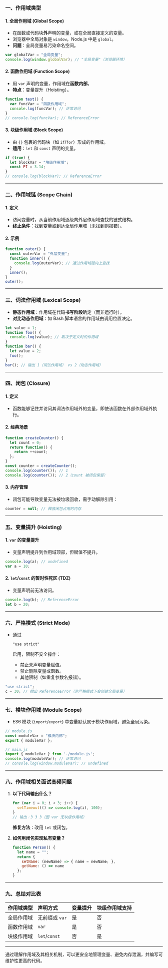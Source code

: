 ### 一、**作用域类型**

#### 1. **全局作用域 (Global Scope)**

- 在函数或代码块**外**声明的变量，或在全局直接定义的变量。
- 浏览器中全局对象是 `window`，Node.js 中是 `global`。
- **问题**：全局变量易污染命名空间。

```javascript
var globalVar = "全局变量";
console.log(window.globalVar); // "全局变量"（浏览器环境）
```

#### 2. **函数作用域 (Function Scope)**

- 用 `var` 声明的变量，作用域在**函数内部**。
- **特点**：变量提升（Hoisting）。

```javascript
function test() {
  var funcVar = "函数作用域";
  console.log(funcVar); // 正常访问
}
// console.log(funcVar); // ReferenceError
```

#### 3. **块级作用域 (Block Scope)**

- 由 `{}` 包裹的代码块（如 `if`/`for`）形成的作用域。
- **适用**：`let` 和 `const` 声明的变量。

```javascript
if (true) {
  let blockVar = "块级作用域";
  const PI = 3.14;
}
// console.log(blockVar); // ReferenceError
```

------

### 二、**作用域链 (Scope Chain)**

#### 1. **定义**

- 访问变量时，从当前作用域逐级向外层作用域查找的链式结构。
- **终止条件**：找到变量或到达全局作用域（未找到则报错）。

#### 2. **示例**

```javascript
function outer() {
  const outerVar = "外层变量";
  function inner() {
    console.log(outerVar); // 通过作用域链向上查找
  }
  inner();
}
outer();
```

------

### 三、**词法作用域 (Lexical Scope)**

- **静态作用域**：作用域在代码**书写阶段**确定（而非运行时）。
- **对比动态作用域**：如 Bash 脚本语言的作用域由调用位置决定。

```javascript
let value = 1;
function foo() {
  console.log(value); // 取决于定义时的作用域
}
function bar() {
  let value = 2;
  foo();
}
bar(); // 输出 1（词法作用域） vs 2（动态作用域）
```

------

### 四、**闭包 (Closure)**

#### 1. **定义**

- 函数能够记住并访问其词法作用域外的变量，即使该函数在外部作用域外执行。

#### 2. **经典场景**

```javascript
function createCounter() {
  let count = 0;
  return function() {
    return ++count;
  };
}
const counter = createCounter();
console.log(counter()); // 1
console.log(counter()); // 2（count 被闭包保留）
```

#### 3. **内存管理**

- 闭包可能导致变量无法被垃圾回收，需手动解除引用：

```javascript
counter = null; // 释放闭包占用的内存
```

------

### 五、**变量提升 (Hoisting)**

#### 1. `var` 的变量提升

- 变量声明提升到作用域顶部，但赋值不提升。

```javascript
console.log(a); // undefined
var a = 10;
```

#### 2. `let`/`const` 的暂时性死区 (TDZ)

- 变量声明前无法访问。

```javascript
console.log(b); // ReferenceError
let b = 20;
```

------

### 六、**严格模式 (Strict Mode)**

- 通过

  ```
  "use strict"
  ```

  启用，限制不安全操作：

  - 禁止未声明变量赋值。
  - 禁止删除变量或函数。
  - 其他限制（如重复参数名报错）。

```javascript
"use strict";
c = 30; // 抛出 ReferenceError（非严格模式下会创建全局变量）
```

------

### 七、**模块作用域 (Module Scope)**

- ES6 模块 (`import`/`export`) 中变量默认属于模块作用域，避免全局污染。

```javascript
// module.js
const moduleVar = "模块内部";
export { moduleVar };

// main.js
import { moduleVar } from './module.js';
console.log(moduleVar); // 正常访问
// console.log(window.moduleVar); // undefined
```

------

### 八、**作用域相关面试高频问题**

1. **以下代码输出什么？**

   ```javascript
   for (var i = 0; i < 3; i++) {
     setTimeout(() => console.log(i), 100);
   }
   // 输出：3 3 3（因 var 无块级作用域）
   ```

   **修复方法**：改用 `let` 或闭包。

2. **如何用闭包实现私有变量？**

   ```javascript
   function Person() {
     let name = "";
     return {
       setName: (newName) => { name = newName; },
       getName: () => name
     };
   }
   ```

------

### 九、**总结对比表**

| 作用域类型 | 声明方式       | 变量提升 | 块级作用域支持 |
| :--------- | :------------- | :------- | :------------- |
| 全局作用域 | 无前缀或 `var` | 是       | 否             |
| 函数作用域 | `var`          | 是       | 否             |
| 块级作用域 | `let`/`const`  | 否       | 是             |

------

通过理解作用域及其相关机制，可以更安全地管理变量、避免内存泄漏，并编写可维护性更高的代码。
